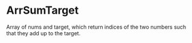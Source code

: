 # ArrSumTarget
Array of nums and target, which return indices of the two numbers such that they add up to the target.
